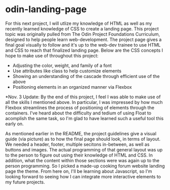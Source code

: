 # odin-landing-page

For this next project, I will utlize my knowledge of HTML as well as 
my recently learned knowledge of CSS to create a landing page. This 
project topic was originally pulled from The Odin Project Foundations
Curriculum, designed to help people learn web-development. The project
page gives a final goal visually to follow and it's up to the web-dev 
trainee to use HTML and CSS to reach that finalized landing page. 
Below are the CSS concepts I hope to make use of throughout this project:

* Adjusting the color, weight, and family of a font
* Use attributes like class to help customize elements
* Showing an understanding of the cascade through efficient use of the above
* Positioning elements in an organized manner via Flexbox

*Nov. 3 Update: By the end of this project, I feel I was able to make use of all
the skills I mentioned above. In particular, I was impressed by how much Flexbox 
streamlines the process of positioning of elements through the containers. I've
heard about the difficulty and tedium of using Float to acomplish the same task, so
I'm glad to have learned such a useful tool this early on. 

As mentioned earlier in the README, the project guidelines give a visual guide (via picture) as to how the final page should look, in terms of layout. We needed a
header, footer, multiple secitons in-between, as well as buttons and images.
The actual programming of that general layout was up to the person to figure out 
using their knowledge of HTML and CSS. In addition, what the content within those 
sections were was again up to the person programming. So I picked a made-up cooking 
forum website landing page the theme. From here on, I'll be learning about 
Javascript, so I'm looking forward to seeing how I can integrate more interactive 
elements to my future projects.
